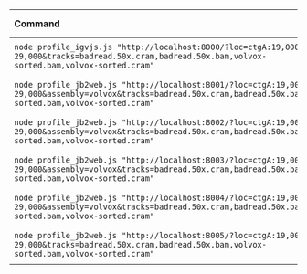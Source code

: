 | Command | Mean [s] | Min [s] | Max [s] | Relative |
|:---|---:|---:|---:|---:|
| `node profile_igvjs.js "http://localhost:8000/?loc=ctgA:19,000-29,000&tracks=badread.50x.cram,badread.50x.bam,volvox-sorted.bam,volvox-sorted.cram"` | 9.268 ± 0.070 | 9.200 | 9.339 | 1.00 |
| `node profile_jb2web.js "http://localhost:8001/?loc=ctgA:19,000-29,000&assembly=volvox&tracks=badread.50x.cram,badread.50x.bam,volvox-sorted.bam,volvox-sorted.cram"` | 18.262 ± 0.030 | 18.236 | 18.295 | 1.97 ± 0.02 |
| `node profile_jb2web.js "http://localhost:8002/?loc=ctgA:19,000-29,000&assembly=volvox&tracks=badread.50x.cram,badread.50x.bam,volvox-sorted.bam,volvox-sorted.cram"` | 19.341 ± 0.097 | 19.283 | 19.453 | 2.09 ± 0.02 |
| `node profile_jb2web.js "http://localhost:8003/?loc=ctgA:19,000-29,000&assembly=volvox&tracks=badread.50x.cram,badread.50x.bam,volvox-sorted.bam,volvox-sorted.cram"` | 17.981 ± 0.091 | 17.877 | 18.042 | 1.94 ± 0.02 |
| `node profile_jb2web.js "http://localhost:8004/?loc=ctgA:19,000-29,000&assembly=volvox&tracks=badread.50x.cram,badread.50x.bam,volvox-sorted.bam,volvox-sorted.cram"` | 11.914 ± 0.092 | 11.818 | 12.003 | 1.29 ± 0.01 |
| `node profile_jb2web.js "http://localhost:8005/?loc=ctgA:19,000-29,000&tracks=badread.50x.cram,badread.50x.bam,volvox-sorted.bam,volvox-sorted.cram"` | 13.766 ± 0.096 | 13.695 | 13.875 | 1.49 ± 0.02 |
